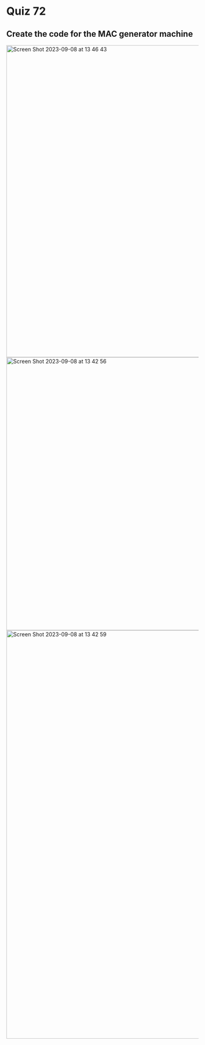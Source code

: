 
# Quiz 72
## Create the code for the MAC generator machine

<img width="816" alt="Screen Shot 2023-09-08 at 13 46 43" src="https://github.com/DaniSofiaG/year_2/assets/111941990/7e0bd445-ee57-42f6-8499-f7a0c70d82a2">

<img width="714" alt="Screen Shot 2023-09-08 at 13 42 56" src="https://github.com/DaniSofiaG/year_2/assets/111941990/ea27346f-2eb0-43b6-aad4-37557dbde179">

<img width="1068" alt="Screen Shot 2023-09-08 at 13 42 59" src="https://github.com/DaniSofiaG/year_2/assets/111941990/884c9b12-7444-415d-9262-80a5f69a3ba2">
